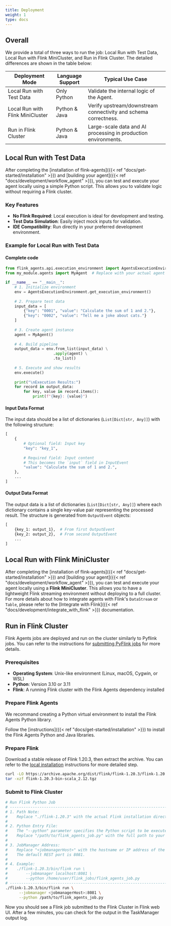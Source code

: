 ```yaml
---
title: Deployment
weight: 1
type: docs
---
```

<!--
Licensed to the Apache Software Foundation (ASF) under one
or more contributor license agreements.  See the NOTICE file
distributed with this work for additional information
regarding copyright ownership.  The ASF licenses this file
to you under the Apache License, Version 2.0 (the
"License"); you may not use this file except in compliance
with the License.  You may obtain a copy of the License at

  http://www.apache.org/licenses/LICENSE-2.0

Unless required by applicable law or agreed to in writing,
software distributed under the License is distributed on an
"AS IS" BASIS, WITHOUT WARRANTIES OR CONDITIONS OF ANY
KIND, either express or implied.  See the License for the
specific language governing permissions and limitations
under the License.
-->



## Overall

We provide a total of three ways to run the job: Local Run with Test Data, Local Run with Flink MiniCluster, and Run in Flink Cluster. The detailed differences are shown in the table below:

<table class="configuration table table-bordered">
    <thead>
        <tr>
            <th class="text-left" style="width: 30%">Deployment Mode</th>
            <th class="text-left" style="width: 20%">Language Support</th>
            <th class="text-left" style="width: 50%">Typical Use Case</th>
        </tr>
    </thead>
    <tbody>
        <tr>
            <td>Local Run with Test Data</td>
            <td>Only Python</td>
            <td>Validate the internal logic of the Agent.</td>
        </tr>
      	<tr>
            <td>Local Run with Flink MiniCluster</td>
            <td>Python &amp; Java</td>
            <td>Verify upstream/downstream connectivity and schema correctness.</td>
        </tr>
      	<tr>
            <td>Run in Flink Cluster</td>
            <td>Python &amp; Java</td>
            <td>Large-scale data and AI processing in production environments.</td>
        </tr>
    </tbody>
</table>



## Local Run with Test Data

After completing the [installation of flink-agents]({{< ref "docs/get-started/installation" >}}) and [building your agent]({{< ref "docs/development/workflow_agent" >}}), you can test and execute your agent locally using a simple Python script. This allows you to validate logic without requiring a Flink cluster.

### Key Features

- **No Flink Required**: Local execution is ideal for development and testing.
- **Test Data Simulation**: Easily inject mock inputs for validation.
- **IDE Compatibility**: Run directly in your preferred development environment.

### Example for Local Run with Test Data

#### Complete code

``````python
from flink_agents.api.execution_environment import AgentsExecutionEnvironment
from my_module.agents import MyAgent  # Replace with your actual agent path

if __name__ == "__main__":
    # 1. Initialize environment
    env = AgentsExecutionEnvironment.get_execution_environment()
    
    # 2. Prepare test data
    input_data = [
        {"key": "0001", "value": "Calculate the sum of 1 and 2."},
        {"key": "0002", "value": "Tell me a joke about cats."}
    ]
    
    # 3. Create agent instance
    agent = MyAgent()
    
    # 4. Build pipeline
    output_data = env.from_list(input_data) \
                     .apply(agent) \
                     .to_list()
    
    # 5. Execute and show results
    env.execute()
    
    print("\nExecution Results:")
    for record in output_data:
        for key, value in record.items():
            print(f"{key}: {value}")

``````

#### Input Data Format

The input data should be a list of dictionaries (`List[Dict[str, Any]]`) with the following structure:

``````python
[
    {
      	# Optional field: Input key
        "key": "key_1",
        
        # Required field: Input content
        # This becomes the `input` field in InputEvent
        "value": "Calculate the sum of 1 and 2.",
    },
    ...
]
``````

#### Output Data Format

The output data is a list of dictionaries (`List[Dict[str, Any]]`) where each dictionary contains a single key-value pair representing the processed result. The structure is generated from `OutputEvent` objects:

``````python
[
    {key_1: output_1},  # From first OutputEvent
    {key_2: output_2},  # From second OutputEvent
    ...
]
``````



## Local Run with Flink MiniCluster

After completing the [installation of flink-agents]({{< ref "docs/get-started/installation" >}}) and [building your agent]({{< ref "docs/development/workflow_agent" >}}), you can test and execute your agent locally using a **Flink MiniCluster**. This allows you to have a lightweight Flink streaming environment without deploying to a full cluster. For more details about how to integrate agents with Flink's `DataStream` or `Table`, please refer to the [Integrate with Flink]({{< ref "docs/development/integrate_with_flink" >}}) documentation.



## Run in Flink Cluster

Flink Agents jobs are deployed and run on the cluster similarly to Pyflink jobs. You can refer to the instructions for [submitting PyFlink jobs](https://nightlies.apache.org/flink/flink-docs-release-1.20/docs/deployment/cli/#submitting-pyflink-jobs) for more details.



### Prerequisites

- **Operating System**: Unix-like environment (Linux, macOS, Cygwin, or WSL)  
- **Python**: Version 3.10 or 3.11  
- **Flink**: A running Flink cluster with the Flink Agents dependency installed  



### Prepare Flink Agents

We recommand creating a Python virtual environment to install the Flink Agents Python library.

Follow the [instructions]({{< ref "docs/get-started/installation" >}}) to install the Flink Agents Python and Java libraries.



### Prepare Flink

Download a stable release of Flink 1.20.3, then extract the archive. You can refer to the [local installation](https://nightlies.apache.org/flink/flink-docs-release-1.20/docs/try-flink/local_installation/) instructions for more detailed step.

```bash
curl -LO https://archive.apache.org/dist/flink/flink-1.20.3/flink-1.20.3-bin-scala_2.12.tgz
tar -xzf flink-1.20.3-bin-scala_2.12.tgz
```



### Submit to Flink Cluster
```bash
# Run Flink Python Job
# ------------------------------------------------------------------------
# 1. Path Note:
#    Replace "./flink-1.20.3" with the actual Flink installation directory.
#
# 2. Python Entry File:
#    The "--python" parameter specifies the Python script to be executed.
#    Replace "/path/to/flink_agents_job.py" with the full path to your job file.
#
# 3. JobManager Address:
#    Replace "<jobmanagerHost>" with the hostname or IP address of the Flink JobManager.
#    The default REST port is 8081.
#
# 4. Example:
#    ./flink-1.20.3/bin/flink run \
#        --jobmanager localhost:8081 \
#        --python /home/user/flink_jobs/flink_agents_job.py
# ------------------------------------------------------------------------
./flink-1.20.3/bin/flink run \
      --jobmanager <jobmanagerHost>:8081 \
      --python /path/to/flink_agents_job.py
```

Now you should see a Flink job submitted to the Flink Cluster in Flink web UI. After a few minutes, you can check for the output in the TaskManager output log.
